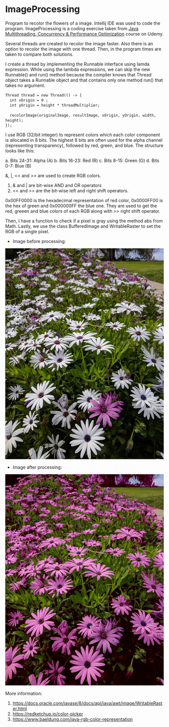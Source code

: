 # ImageProcessing
Program to recolor the flowers of a image. Intellij IDE was used to code the program.
ImageProcessing is a coding exercise taken from [Java Multithreading, Concurrency & Performance Optimization](https://www.udemy.com/course/java-multithreading-concurrency-performance-optimization/?couponCode=ST21MT60724) course on Udemy. 

Several threads are created to recolor the image faster. Also there is an option to recolor the image with one thread. Then, in the program times are taken to compare both solutions. 

I create a thread by implementing the Runnable interface using lamda expression. While using the lambda expressions, we can skip the new Runnable() and run() method because the compiler knows that Thread object takes a Runnable object and that contains only one method run() that takes no argument.

```
Thread thread = new Thread(() -> {
  int xOrigin = 0 ;
  int yOrigin = height * threadMultiplier;

  recolorImage(originalImage, resultImage, xOrigin, yOrigin, width, height);
});

```
I use RGB (32/bit integer) to represent colors which each color component is allocated in 8 bits. The highest 8 bits are often used for the alpha channel (representing transparency), followed by red, green, and blue. The structure looks like this:

a. Bits 24-31: Alpha (A)
b. Bits 16-23: Red (R)
c. Bits 8-15: Green (G)
d. Bits 0-7: Blue (B)

&, |, << and >> are used to create RGB colors. 
1. & and | are bit-wise AND and OR operators
2. << and >> are the bit-wise left and right shift operators.

0x00FF0000 is the hexadecimal representation of red color, 0x0000FF00 is the hex of green and 0x000000FF the blue one.
They are used to get the red, greeen and blue colors of each RGB along with >> right shift operator. 

Then, I have a function to check if a pixel is gray using the method abs from Math. 
Lastly, we use the class BufferedImage and WritableRaster to set the RGB of a single pixel.

* Image before processing:

![alt_text](https://github.com/Jorge36/ImageProcessing/blob/5c78107ddedcbe3cd10f820645cdcd0f00be916a/resources/many-flowers.jpg)

* Image after processing:

![alt_text](https://github.com/Jorge36/ImageProcessing/blob/5c78107ddedcbe3cd10f820645cdcd0f00be916a/out/many-flowers.jpg)

More information:
1. https://docs.oracle.com/javase/8/docs/api/java/awt/image/WritableRaster.html
2. https://redketchup.io/color-picker
3. https://www.baeldung.com/java-rgb-color-representation

    
